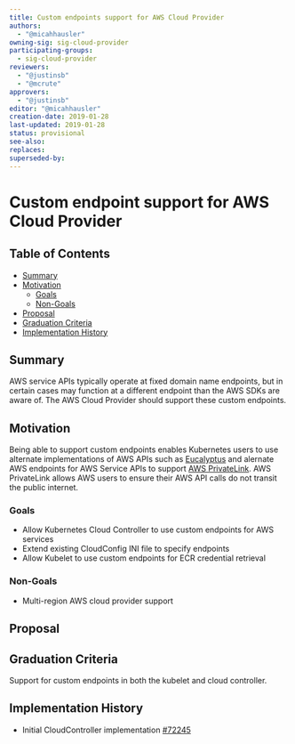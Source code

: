 ```yaml
---
title: Custom endpoints support for AWS Cloud Provider
authors:
  - "@micahhausler"
owning-sig: sig-cloud-provider
participating-groups:
  - sig-cloud-provider
reviewers:
  - "@justinsb"
  - "@mcrute"
approvers:
  - "@justinsb"
editor: "@micahhausler"
creation-date: 2019-01-28
last-updated: 2019-01-28
status: provisional
see-also:
replaces:
superseded-by:
---
```


# Custom endpoint support for AWS Cloud Provider

## Table of Contents

<!-- toc -->
- [Summary](#summary)
- [Motivation](#motivation)
  - [Goals](#goals)
  - [Non-Goals](#non-goals)
- [Proposal](#proposal)
- [Graduation Criteria](#graduation-criteria)
- [Implementation History](#implementation-history)
<!-- /toc -->

## Summary

AWS service APIs typically operate at fixed domain name endpoints, but in
certain cases may function at a different endpoint than the AWS SDKs are aware
of. The AWS Cloud Provider should support these custom endpoints.

## Motivation

Being able to support custom endpoints enables Kubernetes users to use alternate
implementations of AWS APIs such as [Eucalyptus][] and alernate AWS endpoints
for AWS Service APIs to support [AWS PrivateLink][]. AWS PrivateLink allows AWS users to
ensure their AWS API calls do not transit the public internet.

[Eucalyptus]: https://www.eucalyptus.cloud/
[AWS PrivateLink]: https://docs.aws.amazon.com/vpc/latest/userguide/vpce-interface.html

### Goals

- Allow Kubernetes Cloud Controller to use custom endpoints for AWS services
- Extend existing CloudConfig INI file to specify endpoints
- Allow Kubelet to use custom endpoints for ECR credential retrieval

### Non-Goals

- Multi-region AWS cloud provider support

## Proposal


## Graduation Criteria

Support for custom endpoints in both the kubelet and cloud controller.

## Implementation History

- Initial CloudController implementation [#72245][]

[#72245]: https://github.com/kubernetes/kubernetes/pull/72245/files
